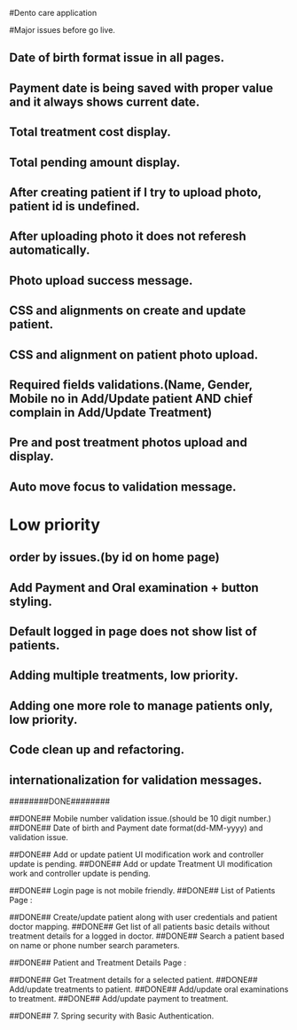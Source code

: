 #Dento care application

#Major issues before go live.

## Date of birth format issue in all pages.
## Payment date is being saved with proper value and it always shows current date.

## Total treatment cost display.
## Total pending amount display.

## After creating patient if I try to upload photo, patient id is undefined.
## After uploading photo it does not referesh automatically.
## Photo upload success message.
## CSS and alignments on create and update patient.
## CSS and alignment on patient photo upload.
## Required fields validations.(Name, Gender, Mobile no in Add/Update patient AND chief complain in Add/Update Treatment)

## Pre and post treatment photos upload and display.
## Auto move focus to validation message.


# Low priority

## order by issues.(by id on home page)
## Add Payment and Oral examination + button styling.
## Default logged in page does not show list of patients.
## Adding multiple treatments, low priority.
## Adding one more role to manage patients only, low priority.
## Code clean up and refactoring.
## internationalization for validation messages.

########DONE########

##DONE## Mobile number validation issue.(should be 10 digit number.)
##DONE## Date of birth and Payment date format(dd-MM-yyyy) and validation issue.

##DONE## Add or update patient UI modification work and controller update is pending.
##DONE## Add or update Treatment UI modification work and controller update is pending.

##DONE## Login page is not mobile friendly.
##DONE## List of Patients Page :

##DONE## Create/update patient along with user credentials and patient doctor mapping.
##DONE## Get list of all patients basic details without treatment details for a logged in doctor.
##DONE## Search a patient based on name or phone number search parameters.


##DONE## Patient and Treatment Details Page :

##DONE## Get Treatment details for a selected patient.
##DONE## Add/update treatments to patient.
##DONE## Add/update oral examinations to treatment.
##DONE## Add/update payment to treatment.

##DONE## 7. Spring security with Basic Authentication.
